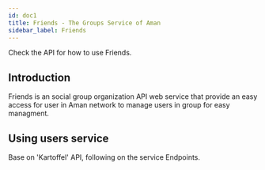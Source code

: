 ```yaml
---
id: doc1
title: Friends - The Groups Service of Aman
sidebar_label: Friends 
---
```


Check the API for how to use Friends.

## Introduction

Friends is an social group organization API web service that provide an easy access for user in Aman network to manage users in group for easy managment.


## Using users service

Base on 'Kartoffel' API, following on the service Endpoints.
